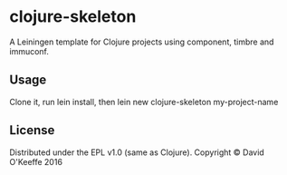 # clojure-skeleton

A Leiningen template for Clojure projects using component, timbre and immuconf.

## Usage

Clone it, run lein install, then lein new clojure-skeleton my-project-name

## License

Distributed under the EPL v1.0 (same as Clojure).
Copyright © David O'Keeffe 2016

